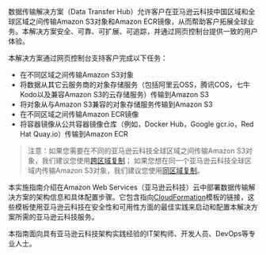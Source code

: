 数据传输解决方案（Data Transfer Hub）允许客户在亚马逊云科技中国区域和全球区域之间传输Amazon S3对象和Amazon ECR镜像，从而帮助客户拓展全球业务。本解决方案安全、可靠、可扩展、可追踪，并通过网页控制台提供一致的用户体验。

本解决方案通过网页控制台支持客户完成以下任务：

- 在不同区域之间传输Amazon S3对象
- 将数据从其它云服务商的对象存储服务（包括阿里云OSS，腾讯COS，七牛Kodo以及兼容Amazon S3的云存储服务）传输到Amazon S3
- 将对象从与Amazon S3兼容的对象存储服务传输到Amazon S3
- 在不同区域之间传输Amazon ECR镜像
- 将容器镜像从公共容器镜像仓库（例如，Docker Hub，Google gcr.io，Red Hat Quay.io）传输到Amazon ECR

> 注意：如果您需要在不同的亚马逊云科技全球区域之间传输Amazon S3对象，我们建议您使用[跨区域复制][crr]； 如果您想在同一个亚马逊云科技全球区域内传输Amazon S3对象，我们建议您使用[同区域复制][srr]。

本实施指南介绍在Amazon Web Services（亚马逊云科技）云中部署数据传输解决方案的架构信息和具体配置步骤。它包含指向[CloudFormation][cloudformation]模板的链接，这些模板使用亚马逊云科技在安全性和可用性方面的最佳实践来启动和配置本解决方案所需的亚马逊云科技服务。

本指南面向具有亚马逊云科技架构实践经验的IT架构师、开发人员、DevOps等专业人士。

[cloudformation]: https://aws.amazon.com/en/cloudformation/
[crr]: https://docs.aws.amazon.com/AmazonS3/latest/userguide/replication.html#crr-scenario
[srr]: https://docs.aws.amazon.com/AmazonS3/latest/userguide/replication.html#srr-scenario